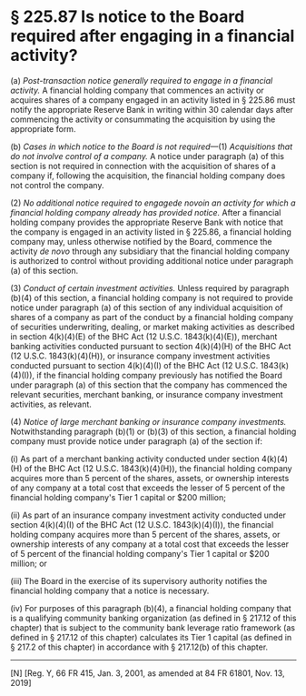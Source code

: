 # § 225.87   Is notice to the Board required after engaging in a financial activity?

(a) *Post-transaction notice generally required to engage in a financial activity.* A financial holding company that commences an activity or acquires shares of a company engaged in an activity listed in § 225.86 must notify the appropriate Reserve Bank in writing within 30 calendar days after commencing the activity or consummating the acquisition by using the appropriate form. 


(b) *Cases in which notice to the Board is not required*—(1) *Acquisitions that do not involve control of a company.* A notice under paragraph (a) of this section is not required in connection with the acquisition of shares of a company if, following the acquisition, the financial holding company does not control the company. 


(2) *No additional notice required to engage*_de novo_*in an activity for which a financial holding company already has provided notice.* After a financial holding company provides the appropriate Reserve Bank with notice that the company is engaged in an activity listed in § 225.86, a financial holding company may, unless otherwise notified by the Board, commence the activity *de novo* through any subsidiary that the financial holding company is authorized to control without providing additional notice under paragraph (a) of this section. 


(3) *Conduct of certain investment activities.* Unless required by paragraph (b)(4) of this section, a financial holding company is not required to provide notice under paragraph (a) of this section of any individual acquisition of shares of a company as part of the conduct by a financial holding company of securities underwriting, dealing, or market making activities as described in section 4(k)(4)(E) of the BHC Act (12 U.S.C. 1843(k)(4)(E)), merchant banking activities conducted pursuant to section 4(k)(4)(H) of the BHC Act (12 U.S.C. 1843(k)(4)(H)), or insurance company investment activities conducted pursuant to section 4(k)(4)(I) of the BHC Act (12 U.S.C. 1843(k)(4)(I)), if the financial holding company previously has notified the Board under paragraph (a) of this section that the company has commenced the relevant securities, merchant banking, or insurance company investment activities, as relevant. 


(4) *Notice of large merchant banking or insurance company investments.* Notwithstanding paragraph (b)(1) or (b)(3) of this section, a financial holding company must provide notice under paragraph (a) of the section if: 


(i) As part of a merchant banking activity conducted under section 4(k)(4)(H) of the BHC Act (12 U.S.C. 1843(k)(4)(H)), the financial holding company acquires more than 5 percent of the shares, assets, or ownership interests of any company at a total cost that exceeds the lesser of 5 percent of the financial holding company's Tier 1 capital or $200 million; 


(ii) As part of an insurance company investment activity conducted under section 4(k)(4)(I) of the BHC Act (12 U.S.C. 1843(k)(4)(I)), the financial holding company acquires more than 5 percent of the shares, assets, or ownership interests of any company at a total cost that exceeds the lesser of 5 percent of the financial holding company's Tier 1 capital or $200 million; or 


(iii) The Board in the exercise of its supervisory authority notifies the financial holding company that a notice is necessary. 


(iv) For purposes of this paragraph (b)(4), a financial holding company that is a qualifying community banking organization (as defined in § 217.12 of this chapter) that is subject to the community bank leverage ratio framework (as defined in § 217.12 of this chapter) calculates its Tier 1 capital (as defined in § 217.2 of this chapter) in accordance with § 217.12(b) of this chapter.



---

[N] [Reg. Y, 66 FR 415, Jan. 3, 2001, as amended at 84 FR 61801, Nov. 13, 2019]





